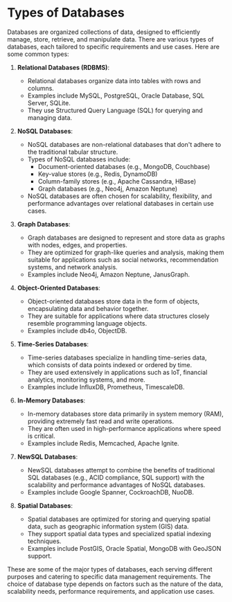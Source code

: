 # Types of Databases

Databases are organized collections of data, designed to efficiently manage, store, retrieve, and manipulate data. There are various types of databases, each tailored to specific requirements and use cases. Here are some common types:

1. **Relational Databases (RDBMS)**:
   - Relational databases organize data into tables with rows and columns.
   - Examples include MySQL, PostgreSQL, Oracle Database, SQL Server, SQLite.
   - They use Structured Query Language (SQL) for querying and managing data.

2. **NoSQL Databases**:
   - NoSQL databases are non-relational databases that don't adhere to the traditional tabular structure.
   - Types of NoSQL databases include:
     - Document-oriented databases (e.g., MongoDB, Couchbase)
     - Key-value stores (e.g., Redis, DynamoDB)
     - Column-family stores (e.g., Apache Cassandra, HBase)
     - Graph databases (e.g., Neo4j, Amazon Neptune)
   - NoSQL databases are often chosen for scalability, flexibility, and performance advantages over relational databases in certain use cases.

3. **Graph Databases**:
   - Graph databases are designed to represent and store data as graphs with nodes, edges, and properties.
   - They are optimized for graph-like queries and analysis, making them suitable for applications such as social networks, recommendation systems, and network analysis.
   - Examples include Neo4j, Amazon Neptune, JanusGraph.

4. **Object-Oriented Databases**:
   - Object-oriented databases store data in the form of objects, encapsulating data and behavior together.
   - They are suitable for applications where data structures closely resemble programming language objects.
   - Examples include db4o, ObjectDB.

5. **Time-Series Databases**:
   - Time-series databases specialize in handling time-series data, which consists of data points indexed or ordered by time.
   - They are used extensively in applications such as IoT, financial analytics, monitoring systems, and more.
   - Examples include InfluxDB, Prometheus, TimescaleDB.

6. **In-Memory Databases**:
   - In-memory databases store data primarily in system memory (RAM), providing extremely fast read and write operations.
   - They are often used in high-performance applications where speed is critical.
   - Examples include Redis, Memcached, Apache Ignite.

7. **NewSQL Databases**:
   - NewSQL databases attempt to combine the benefits of traditional SQL databases (e.g., ACID compliance, SQL support) with the scalability and performance advantages of NoSQL databases.
   - Examples include Google Spanner, CockroachDB, NuoDB.

8. **Spatial Databases**:
   - Spatial databases are optimized for storing and querying spatial data, such as geographic information system (GIS) data.
   - They support spatial data types and specialized spatial indexing techniques.
   - Examples include PostGIS, Oracle Spatial, MongoDB with GeoJSON support.

These are some of the major types of databases, each serving different purposes and catering to specific data management requirements. The choice of database type depends on factors such as the nature of the data, scalability needs, performance requirements, and application use cases.
